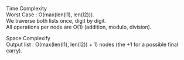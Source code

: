 Time Complexity  
Worst Case : O(max(len(l1), len(l2))).  
We traverse both lists once, digit by digit.  
All operations per node are O(1) (addition, modulo, division).  
  
Space Complexify  
Output list : O(max(len(l1), len(l2)) + 1) nodes (the +1 for a possible final carry).
